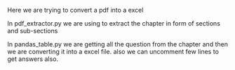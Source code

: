 Here we are trying to convert a pdf into a excel

In pdf_extractor.py we are using to extract the chapter in form of sections and sub-sections

In pandas_table.py we are getting all the question from the chapter and then we are converting it into a excel file. also we can uncomment few lines to get answers also.
